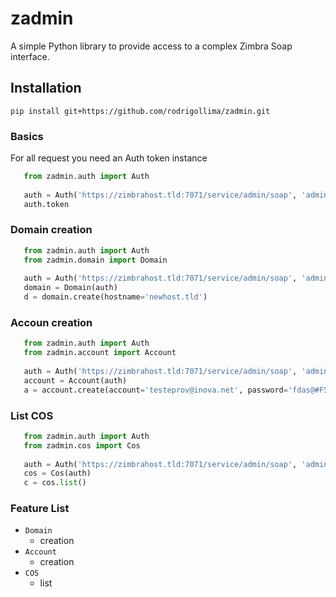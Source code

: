 # zadmin
A simple Python library to provide access to a complex Zimbra Soap interface.

## Installation
`pip install git+https://github.com/rodrigollima/zadmin.git`

### Basics
For all request you need an Auth token instance
```python
   from zadmin.auth import Auth
   
   auth = Auth('https://zimbrahost.tld:7071/service/admin/soap', 'admin@zimbrahost.tld', 'secretpassword')
   auth.token
```

### Domain creation
```python
   from zadmin.auth import Auth
   from zadmin.domain import Domain
   
   auth = Auth('https://zimbrahost.tld:7071/service/admin/soap', 'admin@zimbrahost.tld', 'secretpassword')
   domain = Domain(auth)
   d = domain.create(hostname='newhost.tld')
```

### Accoun creation
```python
   from zadmin.auth import Auth
   from zadmin.account import Account
   
   auth = Auth('https://zimbrahost.tld:7071/service/admin/soap', 'admin@zimbrahost.tld', 'secretpassword')
   account = Account(auth)
   a = account.create(account='testeprov@inova.net', password='fdas@#F555AFSD',zimbraCosId='8e97e282-8aa0-4ac4-96fb-7e2e7620c0a4')
```

### List COS
```python
   from zadmin.auth import Auth
   from zadmin.cos import Cos
   
   auth = Auth('https://zimbrahost.tld:7071/service/admin/soap', 'admin@zimbrahost.tld', 'secretpassword')
   cos = Cos(auth)
   c = cos.list()
```

### Feature List
* `Domain`
  * creation
* `Account`
  * creation
* `COS`
  * list

